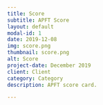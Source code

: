 ```yaml
---
title: Score
subtitle: APFT Score
layout: default
modal-id: 1
date: 2019-12-08
img: score.png
thumbnail: score.png
alt: Score
project-date: December 2019
client: Client
category: Category
description: APFT score card.

---
```

